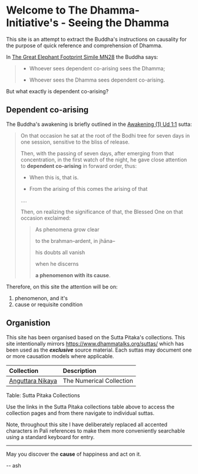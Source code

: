 # Welcome to The Dhamma-Initiative's - Seeing the Dhamma

This site is an attempt to extract the Buddha's instructions on causality for the purpose of quick reference and comprehension of Dhamma.

In [The Great Elephant Footprint Simile MN28][1] the Buddha says:
> * Whoever sees dependent co-arising sees the Dhamma;
> 
> * Whoever sees the Dhamma sees dependent co-arising.


But what exactly is dependent co-arising?


## Dependent co-arising

The Buddha's awakening is briefly outlined in the [Awakening (1) Ud 1:1][2] sutta:
> On that occasion he sat at the root of the Bodhi tree for seven days in one session, sensitive to the bliss of release. 
>
> Then, with the passing of seven days, after emerging from that concentration, in the first watch of the night, he gave close attention to **dependent co-arising** in forward order, thus:
>
> * When this is, that is.
> 
> * From the arising of this comes the arising of that 
>
> ....
>
> Then, on realizing the significance of that, the Blessed One on that occasion exclaimed:
> 
>> As phenomena grow clear
>>
>> to the brahman–ardent, in jhāna–
>>
>> his doubts all vanish
>>
>> when he discerns
>>
>> **a phenomenon with its cause**.


Therefore, on this site the attention will be on:
  1. phenomenon, and it's
  2. cause or requisite condition


## Organistion

This site has been organised based on the Sutta Pitaka's collections. This site intentionally mirrors https://www.dhammatalks.org/suttas/ which has been used as the **_exclusive_** source material. Each suttas may document one or more causation models where applicable.

|Collection|Description|
|:--|:--|
|[Anguttara Nikaya](./AN/README.md)|The Numerical Collection|

Table: Sutta Pitaka Collections

Use the links in the Sutta Pitaka collections table above to access the collection pages and from there navigate to individual suttas.

Note, throughout this site I have deliberately replaced all accented characters in Pali references to make them more conveniently searchable using a standard keyboard for entry.

---

May you discover the **cause** of happiness and act on it.

-- ash


[1]: <https://www.dhammatalks.org/suttas/MN/MN28.html> "The Great Elephant Footprint Simile (MN 28)"
[2]: <https://www.dhammatalks.org/suttas/KN/Ud/ud1_1.html> "Ud 1:1 Awakening (1)"